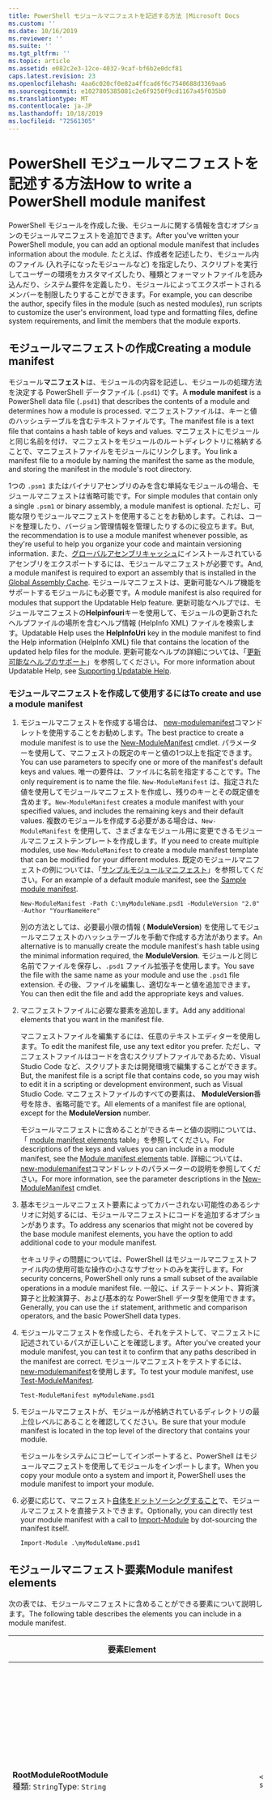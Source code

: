 ```yaml
---
title: PowerShell モジュールマニフェストを記述する方法 |Microsoft Docs
ms.custom: ''
ms.date: 10/16/2019
ms.reviewer: ''
ms.suite: ''
ms.tgt_pltfrm: ''
ms.topic: article
ms.assetid: e082c2e3-12ce-4032-9caf-bf6b2e0dcf81
caps.latest.revision: 23
ms.openlocfilehash: 4aa6c020cf0e82a4ffcad6f6c7540688d3369aa6
ms.sourcegitcommit: e1027805385081c2e6f9250f9cd1167a45f035b0
ms.translationtype: MT
ms.contentlocale: ja-JP
ms.lasthandoff: 10/18/2019
ms.locfileid: "72561305"
---
```

# <a name="how-to-write-a-powershell-module-manifest"></a><span data-ttu-id="57eb2-102">PowerShell モジュールマニフェストを記述する方法</span><span class="sxs-lookup"><span data-stu-id="57eb2-102">How to write a PowerShell module manifest</span></span>

<span data-ttu-id="57eb2-103">PowerShell モジュールを作成した後、モジュールに関する情報を含むオプションのモジュールマニフェストを追加できます。</span><span class="sxs-lookup"><span data-stu-id="57eb2-103">After you've written your PowerShell module, you can add an optional module manifest that includes information about the module.</span></span> <span data-ttu-id="57eb2-104">たとえば、作成者を記述したり、モジュール内のファイル (入れ子になったモジュールなど) を指定したり、スクリプトを実行してユーザーの環境をカスタマイズしたり、種類とフォーマットファイルを読み込んだり、システム要件を定義したり、モジュールによってエクスポートされるメンバーを制限したりすることができます。</span><span class="sxs-lookup"><span data-stu-id="57eb2-104">For example, you can describe the author, specify files in the module (such as nested modules), run scripts to customize the user's environment, load type and formatting files, define system requirements, and limit the members that the module exports.</span></span>

## <a name="creating-a-module-manifest"></a><span data-ttu-id="57eb2-105">モジュールマニフェストの作成</span><span class="sxs-lookup"><span data-stu-id="57eb2-105">Creating a module manifest</span></span>

<span data-ttu-id="57eb2-106">モジュール**マニフェスト**は、モジュールの内容を記述し、モジュールの処理方法を決定する PowerShell データファイル (`.psd1`) です。</span><span class="sxs-lookup"><span data-stu-id="57eb2-106">A **module manifest** is a PowerShell data file (`.psd1`) that describes the contents of a module and determines how a module is processed.</span></span> <span data-ttu-id="57eb2-107">マニフェストファイルは、キーと値のハッシュテーブルを含むテキストファイルです。</span><span class="sxs-lookup"><span data-stu-id="57eb2-107">The manifest file is a text file that contains a hash table of keys and values.</span></span> <span data-ttu-id="57eb2-108">マニフェストにモジュールと同じ名前を付け、マニフェストをモジュールのルートディレクトリに格納することで、マニフェストファイルをモジュールにリンクします。</span><span class="sxs-lookup"><span data-stu-id="57eb2-108">You link a manifest file to a module by naming the manifest the same as the module, and storing the manifest in the module's root directory.</span></span>

<span data-ttu-id="57eb2-109">1つの `.psm1` またはバイナリアセンブリのみを含む単純なモジュールの場合、モジュールマニフェストは省略可能です。</span><span class="sxs-lookup"><span data-stu-id="57eb2-109">For simple modules that contain only a single `.psm1` or binary assembly, a module manifest is optional.</span></span> <span data-ttu-id="57eb2-110">ただし、可能な限りモジュールマニフェストを使用することをお勧めします。これは、コードを整理したり、バージョン管理情報を管理したりするのに役立ちます。</span><span class="sxs-lookup"><span data-stu-id="57eb2-110">But, the recommendation is to use a module manifest whenever possible, as they're useful to help you organize your code and maintain versioning information.</span></span> <span data-ttu-id="57eb2-111">また、[グローバルアセンブリキャッシュ](/dotnet/framework/app-domains/gac)にインストールされているアセンブリをエクスポートするには、モジュールマニフェストが必要です。</span><span class="sxs-lookup"><span data-stu-id="57eb2-111">And, a module manifest is required to export an assembly that is installed in the [Global Assembly Cache](/dotnet/framework/app-domains/gac).</span></span> <span data-ttu-id="57eb2-112">モジュールマニフェストは、更新可能なヘルプ機能をサポートするモジュールにも必要です。</span><span class="sxs-lookup"><span data-stu-id="57eb2-112">A module manifest is also required for modules that support the Updatable Help feature.</span></span> <span data-ttu-id="57eb2-113">更新可能なヘルプでは、モジュールマニフェストの**Helpinfouri**キーを使用して、モジュールの更新されたヘルプファイルの場所を含むヘルプ情報 (HelpInfo XML) ファイルを検索します。</span><span class="sxs-lookup"><span data-stu-id="57eb2-113">Updatable Help uses the **HelpInfoUri** key in the module manifest to find the Help information (HelpInfo XML) file that contains the location of the updated help files for the module.</span></span> <span data-ttu-id="57eb2-114">更新可能なヘルプの詳細については、「[更新可能なヘルプのサポート](./supporting-updatable-help.md)」を参照してください。</span><span class="sxs-lookup"><span data-stu-id="57eb2-114">For more information about Updatable Help, see [Supporting Updatable Help](./supporting-updatable-help.md).</span></span>

### <a name="to-create-and-use-a-module-manifest"></a><span data-ttu-id="57eb2-115">モジュールマニフェストを作成して使用するには</span><span class="sxs-lookup"><span data-stu-id="57eb2-115">To create and use a module manifest</span></span>

1. <span data-ttu-id="57eb2-116">モジュールマニフェストを作成する場合は、 [new-modulemanifest](/powershell/module/Microsoft.PowerShell.Core/New-ModuleManifest)コマンドレットを使用することをお勧めします。</span><span class="sxs-lookup"><span data-stu-id="57eb2-116">The best practice to create a module manifest is to use the [New-ModuleManifest](/powershell/module/Microsoft.PowerShell.Core/New-ModuleManifest) cmdlet.</span></span> <span data-ttu-id="57eb2-117">パラメーターを使用して、マニフェストの既定のキーと値の1つ以上を指定できます。</span><span class="sxs-lookup"><span data-stu-id="57eb2-117">You can use parameters to specify one or more of the manifest's default keys and values.</span></span> <span data-ttu-id="57eb2-118">唯一の要件は、ファイルに名前を指定することです。</span><span class="sxs-lookup"><span data-stu-id="57eb2-118">The only requirement is to name the file.</span></span> <span data-ttu-id="57eb2-119">`New-ModuleManifest` は、指定された値を使用してモジュールマニフェストを作成し、残りのキーとその既定値を含めます。</span><span class="sxs-lookup"><span data-stu-id="57eb2-119">`New-ModuleManifest` creates a module manifest with your specified values, and includes the remaining keys and their default values.</span></span> <span data-ttu-id="57eb2-120">複数のモジュールを作成する必要がある場合は、`New-ModuleManifest` を使用して、さまざまなモジュール用に変更できるモジュールマニフェストテンプレートを作成します。</span><span class="sxs-lookup"><span data-stu-id="57eb2-120">If you need to create multiple modules, use `New-ModuleManifest` to create a module manifest template that can be modified for your different modules.</span></span> <span data-ttu-id="57eb2-121">既定のモジュールマニフェストの例については、「[サンプルモジュールマニフェスト](#sample-module-manifest)」を参照してください。</span><span class="sxs-lookup"><span data-stu-id="57eb2-121">For an example of a default module manifest, see the [Sample module manifest](#sample-module-manifest).</span></span>

   `New-ModuleManifest -Path C:\myModuleName.psd1 -ModuleVersion "2.0" -Author "YourNameHere"`

   <span data-ttu-id="57eb2-122">別の方法としては、必要最小限の情報 ( **ModuleVersion**) を使用してモジュールマニフェストのハッシュテーブルを手動で作成する方法があります。</span><span class="sxs-lookup"><span data-stu-id="57eb2-122">An alternative is to manually create the module manifest's hash table using the minimal information required, the **ModuleVersion**.</span></span> <span data-ttu-id="57eb2-123">モジュールと同じ名前でファイルを保存し、`.psd1` ファイル拡張子を使用します。</span><span class="sxs-lookup"><span data-stu-id="57eb2-123">You save the file with the same name as your module and use the `.psd1` file extension.</span></span> <span data-ttu-id="57eb2-124">その後、ファイルを編集し、適切なキーと値を追加できます。</span><span class="sxs-lookup"><span data-stu-id="57eb2-124">You can then edit the file and add the appropriate keys and values.</span></span>

1. <span data-ttu-id="57eb2-125">マニフェストファイルに必要な要素を追加します。</span><span class="sxs-lookup"><span data-stu-id="57eb2-125">Add any additional elements that you want in the manifest file.</span></span>

   <span data-ttu-id="57eb2-126">マニフェストファイルを編集するには、任意のテキストエディターを使用します。</span><span class="sxs-lookup"><span data-stu-id="57eb2-126">To edit the manifest file, use any text editor you prefer.</span></span> <span data-ttu-id="57eb2-127">ただし、マニフェストファイルはコードを含むスクリプトファイルであるため、Visual Studio Code など、スクリプトまたは開発環境で編集することができます。</span><span class="sxs-lookup"><span data-stu-id="57eb2-127">But, the manifest file is a script file that contains code, so you may wish to edit it in a scripting or development environment, such as Visual Studio Code.</span></span> <span data-ttu-id="57eb2-128">マニフェストファイルのすべての要素は、 **ModuleVersion**番号を除き、省略可能です。</span><span class="sxs-lookup"><span data-stu-id="57eb2-128">All elements of a manifest file are optional, except for the **ModuleVersion** number.</span></span>

   <span data-ttu-id="57eb2-129">モジュールマニフェストに含めることができるキーと値の説明については、「 [module manifest elements](#module-manifest-elements) table」を参照してください。</span><span class="sxs-lookup"><span data-stu-id="57eb2-129">For descriptions of the keys and values you can include in a module manifest, see the [Module manifest elements](#module-manifest-elements) table.</span></span> <span data-ttu-id="57eb2-130">詳細については、 [new-modulemanifest](/powershell/module/Microsoft.PowerShell.Core/New-ModuleManifest)コマンドレットのパラメーターの説明を参照してください。</span><span class="sxs-lookup"><span data-stu-id="57eb2-130">For more information, see the parameter descriptions in the [New-ModuleManifest](/powershell/module/Microsoft.PowerShell.Core/New-ModuleManifest) cmdlet.</span></span>

1. <span data-ttu-id="57eb2-131">基本モジュールマニフェスト要素によってカバーされない可能性のあるシナリオに対処するには、モジュールマニフェストにコードを追加するオプションがあります。</span><span class="sxs-lookup"><span data-stu-id="57eb2-131">To address any scenarios that might not be covered by the base module manifest elements, you have the option to add additional code to your module manifest.</span></span>

   <span data-ttu-id="57eb2-132">セキュリティの問題については、PowerShell はモジュールマニフェストファイル内の使用可能な操作の小さなサブセットのみを実行します。</span><span class="sxs-lookup"><span data-stu-id="57eb2-132">For security concerns, PowerShell only runs a small subset of the available operations in a module manifest file.</span></span> <span data-ttu-id="57eb2-133">一般に、`if` ステートメント、算術演算子と比較演算子、および基本的な PowerShell データ型を使用できます。</span><span class="sxs-lookup"><span data-stu-id="57eb2-133">Generally, you can use the `if` statement, arithmetic and comparison operators, and the basic PowerShell data types.</span></span>

1. <span data-ttu-id="57eb2-134">モジュールマニフェストを作成したら、それをテストして、マニフェストに記述されているパスが正しいことを確認します。</span><span class="sxs-lookup"><span data-stu-id="57eb2-134">After you've created your module manifest, you can test it to confirm that any paths described in the manifest are correct.</span></span> <span data-ttu-id="57eb2-135">モジュールマニフェストをテストするには、 [new-modulemanifest](/powershell/module/Microsoft.PowerShell.Core/Test-ModuleManifest)を使用します。</span><span class="sxs-lookup"><span data-stu-id="57eb2-135">To test your module manifest, use [Test-ModuleManifest](/powershell/module/Microsoft.PowerShell.Core/Test-ModuleManifest).</span></span>

   `Test-ModuleManifest myModuleName.psd1`

1. <span data-ttu-id="57eb2-136">モジュールマニフェストが、モジュールが格納されているディレクトリの最上位レベルにあることを確認してください。</span><span class="sxs-lookup"><span data-stu-id="57eb2-136">Be sure that your module manifest is located in the top level of the directory that contains your module.</span></span>

   <span data-ttu-id="57eb2-137">モジュールをシステムにコピーしてインポートすると、PowerShell はモジュールマニフェストを使用してモジュールをインポートします。</span><span class="sxs-lookup"><span data-stu-id="57eb2-137">When you copy your module onto a system and import it, PowerShell uses the module manifest to import your module.</span></span>

1. <span data-ttu-id="57eb2-138">必要に応じて、マニフェスト[自体をドットソーシングすること](/powershell/module/Microsoft.PowerShell.Core/Import-Module)で、モジュールマニフェストを直接テストできます。</span><span class="sxs-lookup"><span data-stu-id="57eb2-138">Optionally, you can directly test your module manifest with a call to [Import-Module](/powershell/module/Microsoft.PowerShell.Core/Import-Module) by dot-sourcing the manifest itself.</span></span>

   `Import-Module .\myModuleName.psd1`

## <a name="module-manifest-elements"></a><span data-ttu-id="57eb2-139">モジュールマニフェスト要素</span><span class="sxs-lookup"><span data-stu-id="57eb2-139">Module manifest elements</span></span>

<span data-ttu-id="57eb2-140">次の表では、モジュールマニフェストに含めることができる要素について説明します。</span><span class="sxs-lookup"><span data-stu-id="57eb2-140">The following table describes the elements you can include in a module manifest.</span></span>

|<span data-ttu-id="57eb2-141">要素</span><span class="sxs-lookup"><span data-stu-id="57eb2-141">Element</span></span>|<span data-ttu-id="57eb2-142">既定</span><span class="sxs-lookup"><span data-stu-id="57eb2-142">Default</span></span>|<span data-ttu-id="57eb2-143">[説明]</span><span class="sxs-lookup"><span data-stu-id="57eb2-143">Description</span></span>|
|-------------|-------------|-----------------|
|<span data-ttu-id="57eb2-144">**RootModule**</span><span class="sxs-lookup"><span data-stu-id="57eb2-144">**RootModule**</span></span><br /> <span data-ttu-id="57eb2-145">種類: `String`</span><span class="sxs-lookup"><span data-stu-id="57eb2-145">Type: `String`</span></span>|`<empty string>`|<span data-ttu-id="57eb2-146">このマニフェストに関連付けられているスクリプトモジュールまたはバイナリモジュールファイル。</span><span class="sxs-lookup"><span data-stu-id="57eb2-146">Script module or binary module file associated with this manifest.</span></span> <span data-ttu-id="57eb2-147">以前のバージョンの PowerShell では、この要素が**ModuleToProcess**と呼ばれていました。</span><span class="sxs-lookup"><span data-stu-id="57eb2-147">Previous versions of PowerShell called this element the **ModuleToProcess**.</span></span><br /> <span data-ttu-id="57eb2-148">ルートモジュールに使用できる型は空にすることができます。これにより、**マニフェスト**モジュール、スクリプトモジュールの名前 (`.psm1`)、またはバイナリモジュールの名前 (`.exe` または `.dll`) が作成されます。</span><span class="sxs-lookup"><span data-stu-id="57eb2-148">Possible types for the root module can be empty, which creates a **Manifest** module, the name of a script module (`.psm1`), or the name of a binary module (`.exe` or `.dll`).</span></span> <span data-ttu-id="57eb2-149">この要素にモジュールマニフェスト (`.psd1`) またはスクリプトファイル (`.ps1`) の名前を配置すると、エラーが発生します。</span><span class="sxs-lookup"><span data-stu-id="57eb2-149">Placing the name of a module manifest (`.psd1`) or a script file (`.ps1`) in this element causes an error.</span></span> <br /> <span data-ttu-id="57eb2-150">例: `RootModule = 'ScriptModule.psm1'`</span><span class="sxs-lookup"><span data-stu-id="57eb2-150">Example: `RootModule = 'ScriptModule.psm1'`</span></span>|
|<span data-ttu-id="57eb2-151">**ModuleVersion**</span><span class="sxs-lookup"><span data-stu-id="57eb2-151">**ModuleVersion**</span></span><br /> <span data-ttu-id="57eb2-152">種類: `Version`</span><span class="sxs-lookup"><span data-stu-id="57eb2-152">Type: `Version`</span></span>|`'0.0.1'`|<span data-ttu-id="57eb2-153">このモジュールのバージョン番号。</span><span class="sxs-lookup"><span data-stu-id="57eb2-153">Version number of this module.</span></span> <span data-ttu-id="57eb2-154">値が指定されていない場合、`New-ModuleManifest` は既定のを使用します。</span><span class="sxs-lookup"><span data-stu-id="57eb2-154">If a value isn't specified, `New-ModuleManifest` uses the default.</span></span> <span data-ttu-id="57eb2-155">文字列は、`#.#.#.#.#` などの `Version` 型に変換できる必要があります。</span><span class="sxs-lookup"><span data-stu-id="57eb2-155">The string must be able to convert to the type `Version` for example `#.#.#.#.#`.</span></span> <span data-ttu-id="57eb2-156">`Import-Module` は、名前に一致し、少なくとも1つ以上の**ModuleVersion**を持つ、 **$PSModulePath**で見つかった最初のモジュールを、 **MinimumVersion**パラメーターとして読み込みます。</span><span class="sxs-lookup"><span data-stu-id="57eb2-156">`Import-Module` loads the first module it finds on the **$PSModulePath** that matches the name, and has at least as high a **ModuleVersion**, as the **MinimumVersion** parameter.</span></span> <span data-ttu-id="57eb2-157">特定のバージョンをインポートするには、`Import-Module` コマンドレットの**RequiredVersion**パラメーターを使用します。</span><span class="sxs-lookup"><span data-stu-id="57eb2-157">To import a specific version, use the `Import-Module` cmdlet's **RequiredVersion** parameter.</span></span><br /> <span data-ttu-id="57eb2-158">例: `ModuleVersion = '1.0'`</span><span class="sxs-lookup"><span data-stu-id="57eb2-158">Example: `ModuleVersion = '1.0'`</span></span>|
|<span data-ttu-id="57eb2-159">**GUID**</span><span class="sxs-lookup"><span data-stu-id="57eb2-159">**GUID**</span></span><br /> <span data-ttu-id="57eb2-160">種類: `GUID`</span><span class="sxs-lookup"><span data-stu-id="57eb2-160">Type: `GUID`</span></span>|`'<GUID>'`|<span data-ttu-id="57eb2-161">このモジュールを一意に識別するために使用する ID。</span><span class="sxs-lookup"><span data-stu-id="57eb2-161">ID used to uniquely identify this module.</span></span> <span data-ttu-id="57eb2-162">値が指定されていない場合は `New-ModuleManifest` オプティマイザーよって値が生成されます。</span><span class="sxs-lookup"><span data-stu-id="57eb2-162">If a value isn't specified, `New-ModuleManifest` autogenerates the value.</span></span> <span data-ttu-id="57eb2-163">現在、 **GUID**によってモジュールをインポートすることはできません。</span><span class="sxs-lookup"><span data-stu-id="57eb2-163">You can't currently import a module by **GUID**.</span></span> <br /> <span data-ttu-id="57eb2-164">例: `GUID = 'cfc45206-1e49-459d-a8ad-5b571ef94857'`</span><span class="sxs-lookup"><span data-stu-id="57eb2-164">Example: `GUID = 'cfc45206-1e49-459d-a8ad-5b571ef94857'`</span></span>|
|<span data-ttu-id="57eb2-165">**作成者**</span><span class="sxs-lookup"><span data-stu-id="57eb2-165">**Author**</span></span><br /> <span data-ttu-id="57eb2-166">種類: `String`</span><span class="sxs-lookup"><span data-stu-id="57eb2-166">Type: `String`</span></span>|`'<Current user>'`|<span data-ttu-id="57eb2-167">このモジュールの作成者。</span><span class="sxs-lookup"><span data-stu-id="57eb2-167">Author of this module.</span></span> <span data-ttu-id="57eb2-168">値が指定されていない場合、`New-ModuleManifest` は現在のユーザーを使用します。</span><span class="sxs-lookup"><span data-stu-id="57eb2-168">If a value isn't specified, `New-ModuleManifest` uses the current user.</span></span> <br /> <span data-ttu-id="57eb2-169">例: `Author = 'AuthorNameHere'`</span><span class="sxs-lookup"><span data-stu-id="57eb2-169">Example: `Author = 'AuthorNameHere'`</span></span>|
|<span data-ttu-id="57eb2-170">**仕入**</span><span class="sxs-lookup"><span data-stu-id="57eb2-170">**CompanyName**</span></span><br /> <span data-ttu-id="57eb2-171">種類: `String`</span><span class="sxs-lookup"><span data-stu-id="57eb2-171">Type: `String`</span></span>|`'Unknown'`|<span data-ttu-id="57eb2-172">このモジュールの会社またはベンダー。</span><span class="sxs-lookup"><span data-stu-id="57eb2-172">Company or vendor of this module.</span></span> <span data-ttu-id="57eb2-173">値が指定されていない場合、`New-ModuleManifest` は既定のを使用します。</span><span class="sxs-lookup"><span data-stu-id="57eb2-173">If a value isn't specified, `New-ModuleManifest` uses the default.</span></span><br /> <span data-ttu-id="57eb2-174">例: `CompanyName = 'Fabrikam'`</span><span class="sxs-lookup"><span data-stu-id="57eb2-174">Example: `CompanyName = 'Fabrikam'`</span></span>|
|<span data-ttu-id="57eb2-175">**著作権**</span><span class="sxs-lookup"><span data-stu-id="57eb2-175">**Copyright**</span></span><br /> <span data-ttu-id="57eb2-176">種類: `String`</span><span class="sxs-lookup"><span data-stu-id="57eb2-176">Type: `String`</span></span>|`'(c) <Author>. All rights reserved.'`| <span data-ttu-id="57eb2-177">このモジュールの著作権に関する声明。</span><span class="sxs-lookup"><span data-stu-id="57eb2-177">Copyright statement for this module.</span></span> <span data-ttu-id="57eb2-178">値が指定されていない場合、`New-ModuleManifest` は、現在のユーザーの既定のを `<Author>` として使用します。</span><span class="sxs-lookup"><span data-stu-id="57eb2-178">If a value isn't specified, `New-ModuleManifest` uses the default with the current user as the `<Author>`.</span></span> <span data-ttu-id="57eb2-179">作成者を指定するには、 **author**パラメーターを使用します。</span><span class="sxs-lookup"><span data-stu-id="57eb2-179">To specify an author, use the **Author** parameter.</span></span> <br /> <span data-ttu-id="57eb2-180">例: `Copyright = '2019 AuthorName. All rights reserved.'`</span><span class="sxs-lookup"><span data-stu-id="57eb2-180">Example: `Copyright = '2019 AuthorName. All rights reserved.'`</span></span>|
|<span data-ttu-id="57eb2-181">**説明**</span><span class="sxs-lookup"><span data-stu-id="57eb2-181">**Description**</span></span><br /> <span data-ttu-id="57eb2-182">種類: `String`</span><span class="sxs-lookup"><span data-stu-id="57eb2-182">Type: `String`</span></span>|`<empty string>`|<span data-ttu-id="57eb2-183">このモジュールによって提供される機能の説明です。</span><span class="sxs-lookup"><span data-stu-id="57eb2-183">Description of the functionality provided by this module.</span></span><br /> <span data-ttu-id="57eb2-184">例: `Description = 'This is the module's description.'`</span><span class="sxs-lookup"><span data-stu-id="57eb2-184">Example: `Description = 'This is the module's description.'`</span></span>|
|<span data-ttu-id="57eb2-185">**PowerShellVersion**</span><span class="sxs-lookup"><span data-stu-id="57eb2-185">**PowerShellVersion**</span></span><br /> <span data-ttu-id="57eb2-186">種類: `Version`</span><span class="sxs-lookup"><span data-stu-id="57eb2-186">Type: `Version`</span></span>|`<empty string>`|<span data-ttu-id="57eb2-187">このモジュールに必要な PowerShell エンジンの最小バージョン。</span><span class="sxs-lookup"><span data-stu-id="57eb2-187">Minimum version of the PowerShell engine required by this module.</span></span> <span data-ttu-id="57eb2-188">有効な値は、1.0、2.0、3.0、4.0、5.0、5.1、6、および7です。</span><span class="sxs-lookup"><span data-stu-id="57eb2-188">Valid values are 1.0, 2.0, 3.0, 4.0, 5.0, 5.1, 6, and 7.</span></span><br /> <span data-ttu-id="57eb2-189">例: `PowerShellVersion = '5.0'`</span><span class="sxs-lookup"><span data-stu-id="57eb2-189">Example: `PowerShellVersion = '5.0'`</span></span>|
|<span data-ttu-id="57eb2-190">**PowerShellHostName**</span><span class="sxs-lookup"><span data-stu-id="57eb2-190">**PowerShellHostName**</span></span><br /> <span data-ttu-id="57eb2-191">種類: `String`</span><span class="sxs-lookup"><span data-stu-id="57eb2-191">Type: `String`</span></span>|`<empty string>`|<span data-ttu-id="57eb2-192">このモジュールが必要とする PowerShell ホストの名前。</span><span class="sxs-lookup"><span data-stu-id="57eb2-192">Name of the PowerShell host required by this module.</span></span> <span data-ttu-id="57eb2-193">この名前は、PowerShell によって提供されます。</span><span class="sxs-lookup"><span data-stu-id="57eb2-193">This name is provided by PowerShell.</span></span> <span data-ttu-id="57eb2-194">ホストプログラムの名前を検索するには、プログラムで「`$host.name`」と入力します。</span><span class="sxs-lookup"><span data-stu-id="57eb2-194">To find the name of a host program, in the program, type: `$host.name`.</span></span><br /> <span data-ttu-id="57eb2-195">例: `PowerShellHostName = 'ConsoleHost'`</span><span class="sxs-lookup"><span data-stu-id="57eb2-195">Example: `PowerShellHostName = 'ConsoleHost'`</span></span>|
|<span data-ttu-id="57eb2-196">**PowerShellHostVersion**</span><span class="sxs-lookup"><span data-stu-id="57eb2-196">**PowerShellHostVersion**</span></span><br /> <span data-ttu-id="57eb2-197">種類: `Version`</span><span class="sxs-lookup"><span data-stu-id="57eb2-197">Type: `Version`</span></span>|`<empty string>`|<span data-ttu-id="57eb2-198">このモジュールに必要な PowerShell ホストの最小バージョン。</span><span class="sxs-lookup"><span data-stu-id="57eb2-198">Minimum version of the PowerShell host required by this module.</span></span><br /> <span data-ttu-id="57eb2-199">例: `PowerShellHostVersion = '2.0'`</span><span class="sxs-lookup"><span data-stu-id="57eb2-199">Example: `PowerShellHostVersion = '2.0'`</span></span>|
|<span data-ttu-id="57eb2-200">**DotNetFrameworkVersion**</span><span class="sxs-lookup"><span data-stu-id="57eb2-200">**DotNetFrameworkVersion**</span></span><br /> <span data-ttu-id="57eb2-201">種類: `Version`</span><span class="sxs-lookup"><span data-stu-id="57eb2-201">Type: `Version`</span></span>|`<empty string>`|<span data-ttu-id="57eb2-202">このモジュールで必要な Microsoft .NET Framework の最小バージョン。</span><span class="sxs-lookup"><span data-stu-id="57eb2-202">Minimum version of Microsoft .NET Framework required by this module.</span></span> <span data-ttu-id="57eb2-203">この前提条件は、powershell デスクトップエディションに対してのみ有効です (PowerShell 5.1 など)。</span><span class="sxs-lookup"><span data-stu-id="57eb2-203">This prerequisite is valid for the PowerShell Desktop edition only, such as PowerShell 5.1.</span></span><br /> <span data-ttu-id="57eb2-204">例: `DotNetFrameworkVersion = '3.5'`</span><span class="sxs-lookup"><span data-stu-id="57eb2-204">Example: `DotNetFrameworkVersion = '3.5'`</span></span>|
|<span data-ttu-id="57eb2-205">**CLRVersion**</span><span class="sxs-lookup"><span data-stu-id="57eb2-205">**CLRVersion**</span></span><br /> <span data-ttu-id="57eb2-206">種類: `Version`</span><span class="sxs-lookup"><span data-stu-id="57eb2-206">Type: `Version`</span></span>|`<empty string>`|<span data-ttu-id="57eb2-207">このモジュールで必要な共通言語ランタイム (CLR) の最小バージョン。</span><span class="sxs-lookup"><span data-stu-id="57eb2-207">Minimum version of the common language runtime (CLR) required by this module.</span></span> <span data-ttu-id="57eb2-208">この前提条件は、powershell デスクトップエディションに対してのみ有効です (PowerShell 5.1 など)。</span><span class="sxs-lookup"><span data-stu-id="57eb2-208">This prerequisite is valid for the PowerShell Desktop edition only, such as PowerShell 5.1.</span></span><br /> <span data-ttu-id="57eb2-209">例: `CLRVersion = '3.5'`</span><span class="sxs-lookup"><span data-stu-id="57eb2-209">Example: `CLRVersion = '3.5'`</span></span>|
|<span data-ttu-id="57eb2-210">**ProcessorArchitecture**</span><span class="sxs-lookup"><span data-stu-id="57eb2-210">**ProcessorArchitecture**</span></span><br /> <span data-ttu-id="57eb2-211">種類: `ProcessorArchitecture`</span><span class="sxs-lookup"><span data-stu-id="57eb2-211">Type: `ProcessorArchitecture`</span></span>|`<empty string>`|<span data-ttu-id="57eb2-212">このモジュールに必要なプロセッサアーキテクチャ (None、X86、Amd64)。</span><span class="sxs-lookup"><span data-stu-id="57eb2-212">Processor architecture (None, X86, Amd64) required by this module.</span></span> <span data-ttu-id="57eb2-213">有効な値は、x86、AMD64、Arm、IA64、MSIL、および None (不明または未指定) です。</span><span class="sxs-lookup"><span data-stu-id="57eb2-213">Valid values are x86, AMD64, Arm, IA64, MSIL, and None (unknown or unspecified).</span></span><br /> <span data-ttu-id="57eb2-214">例: `ProcessorArchitecture = 'x86'`</span><span class="sxs-lookup"><span data-stu-id="57eb2-214">Example: `ProcessorArchitecture = 'x86'`</span></span>|
|<span data-ttu-id="57eb2-215">**RequiredModules**</span><span class="sxs-lookup"><span data-stu-id="57eb2-215">**RequiredModules**</span></span><br /> <span data-ttu-id="57eb2-216">種類: `Object[]`</span><span class="sxs-lookup"><span data-stu-id="57eb2-216">Type: `Object[]`</span></span>|`@()`|<span data-ttu-id="57eb2-217">このモジュールをインポートする前に、グローバル環境にインポートする必要があるモジュール。</span><span class="sxs-lookup"><span data-stu-id="57eb2-217">Modules that must be imported into the global environment prior to importing this module.</span></span> <span data-ttu-id="57eb2-218">これにより、既に読み込まれている場合を除き、すべてのモジュールが読み込まれます。</span><span class="sxs-lookup"><span data-stu-id="57eb2-218">This loads any modules listed unless they've already been loaded.</span></span> <span data-ttu-id="57eb2-219">たとえば、別のモジュールによって一部のモジュールが既に読み込まれている場合があります。</span><span class="sxs-lookup"><span data-stu-id="57eb2-219">For example, some modules may already be loaded by a different module.</span></span> <span data-ttu-id="57eb2-220">@No__t_1 ではなく `RequiredVersion` を使用して、読み込む特定のバージョンを指定することができます。</span><span class="sxs-lookup"><span data-stu-id="57eb2-220">It's possible to specify a specific version to load using `RequiredVersion` rather than `ModuleVersion`.</span></span> <span data-ttu-id="57eb2-221">@No__t_0 を使用すると、指定された最小バージョンで使用可能な最新バージョンが読み込まれます。</span><span class="sxs-lookup"><span data-stu-id="57eb2-221">When `ModuleVersion` is used it will load the newest version available with a minimum of the version specified.</span></span> <span data-ttu-id="57eb2-222">パラメーター値として文字列とハッシュ テーブルを組み合わせることができます。</span><span class="sxs-lookup"><span data-stu-id="57eb2-222">You can combine strings and hash tables in the parameter value.</span></span><br /> <span data-ttu-id="57eb2-223">例: `RequiredModules = @("MyModule", @{ModuleName="MyDependentModule"; ModuleVersion="2.0"; GUID="cfc45206-1e49-459d-a8ad-5b571ef94857"})`</span><span class="sxs-lookup"><span data-stu-id="57eb2-223">Example: `RequiredModules = @("MyModule", @{ModuleName="MyDependentModule"; ModuleVersion="2.0"; GUID="cfc45206-1e49-459d-a8ad-5b571ef94857"})`</span></span><br /> <span data-ttu-id="57eb2-224">例: `RequiredModules = @("MyModule", @{ModuleName="MyDependentModule"; RequiredVersion="1.5"; GUID="cfc45206-1e49-459d-a8ad-5b571ef94857"})`</span><span class="sxs-lookup"><span data-stu-id="57eb2-224">Example: `RequiredModules = @("MyModule", @{ModuleName="MyDependentModule"; RequiredVersion="1.5"; GUID="cfc45206-1e49-459d-a8ad-5b571ef94857"})`</span></span>|
|<span data-ttu-id="57eb2-225">**RequiredAssemblies**</span><span class="sxs-lookup"><span data-stu-id="57eb2-225">**RequiredAssemblies**</span></span><br /> <span data-ttu-id="57eb2-226">種類: `String[]`</span><span class="sxs-lookup"><span data-stu-id="57eb2-226">Type: `String[]`</span></span>|`@()`|<span data-ttu-id="57eb2-227">このモジュールをインポートする前に読み込む必要があるアセンブリ。</span><span class="sxs-lookup"><span data-stu-id="57eb2-227">Assemblies that must be loaded prior to importing this module.</span></span> <span data-ttu-id="57eb2-228">モジュールに必要なアセンブリ (`.dll`) ファイル名を指定します。</span><span class="sxs-lookup"><span data-stu-id="57eb2-228">Specifies the assembly (`.dll`) file names that the module requires.</span></span><br /> <span data-ttu-id="57eb2-229">PowerShell は、型または形式を更新する前、入れ子になったモジュールをインポートする前、または RootModule キーの値に指定されているモジュールファイルをインポートする前に、指定されたアセンブリを読み込みます。</span><span class="sxs-lookup"><span data-stu-id="57eb2-229">PowerShell loads the specified assemblies before updating types or formats, importing nested modules, or importing the module file that is specified in the value of the RootModule key.</span></span> <span data-ttu-id="57eb2-230">モジュールに必要なすべてのアセンブリを一覧表示するには、このパラメーターを使用します。</span><span class="sxs-lookup"><span data-stu-id="57eb2-230">Use this parameter to list all the assemblies that the module requires.</span></span><br /> <span data-ttu-id="57eb2-231">例: `RequiredAssemblies = @("assembly1.dll", "assembly2.dll", "assembly3.dll")`</span><span class="sxs-lookup"><span data-stu-id="57eb2-231">Example: `RequiredAssemblies = @("assembly1.dll", "assembly2.dll", "assembly3.dll")`</span></span>|
|<span data-ttu-id="57eb2-232">**ScriptsToProcess**</span><span class="sxs-lookup"><span data-stu-id="57eb2-232">**ScriptsToProcess**</span></span><br /> <span data-ttu-id="57eb2-233">種類: `String[]`</span><span class="sxs-lookup"><span data-stu-id="57eb2-233">Type: `String[]`</span></span>|`@()`|<span data-ttu-id="57eb2-234">モジュールがインポートされたときに呼び出し元のセッション状態で実行されるスクリプト (`.ps1`) ファイル。</span><span class="sxs-lookup"><span data-stu-id="57eb2-234">Script (`.ps1`) files that are run in the caller's session state when the module is imported.</span></span> <span data-ttu-id="57eb2-235">グローバルなセッション状態、または入れ子になったモジュールの場合は、別のモジュールのセッション状態になります。</span><span class="sxs-lookup"><span data-stu-id="57eb2-235">This could be the global session state or, for nested modules, the session state of another module.</span></span> <span data-ttu-id="57eb2-236">これらのスクリプトを使用すると、ログインスクリプトを使用する場合と同じように、環境を準備できます。</span><span class="sxs-lookup"><span data-stu-id="57eb2-236">You can use these scripts to prepare an environment just as you might use a log in script.</span></span><br /> <span data-ttu-id="57eb2-237">これらのスクリプトは、マニフェストに示されているモジュールのいずれかが読み込まれる前に実行されます。</span><span class="sxs-lookup"><span data-stu-id="57eb2-237">These scripts are run before any of the modules listed in the manifest are loaded.</span></span> <br /> <span data-ttu-id="57eb2-238">例: `ScriptsToProcess = @("script1.ps1", "script2.ps1", "script3.ps1")`</span><span class="sxs-lookup"><span data-stu-id="57eb2-238">Example: `ScriptsToProcess = @("script1.ps1", "script2.ps1", "script3.ps1")`</span></span>|
|<span data-ttu-id="57eb2-239">**TypesToProcess**</span><span class="sxs-lookup"><span data-stu-id="57eb2-239">**TypesToProcess**</span></span><br /> <span data-ttu-id="57eb2-240">種類: `String[]`</span><span class="sxs-lookup"><span data-stu-id="57eb2-240">Type: `String[]`</span></span>|`@()`|<span data-ttu-id="57eb2-241">このモジュールをインポートするときに読み込む型ファイル (`.ps1xml`)。</span><span class="sxs-lookup"><span data-stu-id="57eb2-241">Type files (`.ps1xml`) to be loaded when importing this module.</span></span> <br /> <span data-ttu-id="57eb2-242">例: `TypesToProcess = @("type1.ps1xml", "type2.ps1xml", "type3.ps1xml")`</span><span class="sxs-lookup"><span data-stu-id="57eb2-242">Example: `TypesToProcess = @("type1.ps1xml", "type2.ps1xml", "type3.ps1xml")`</span></span>|
|<span data-ttu-id="57eb2-243">**列挙**</span><span class="sxs-lookup"><span data-stu-id="57eb2-243">**FormatsToProcess**</span></span><br /> <span data-ttu-id="57eb2-244">種類: `String[]`</span><span class="sxs-lookup"><span data-stu-id="57eb2-244">Type: `String[]`</span></span>|`@()`|<span data-ttu-id="57eb2-245">このモジュールをインポートするときに読み込まれるフォーマットファイル (`.ps1xml`)。</span><span class="sxs-lookup"><span data-stu-id="57eb2-245">Format files (`.ps1xml`) to be loaded when importing this module.</span></span> <br /> <span data-ttu-id="57eb2-246">例: `FormatsToProcess = @("format1.ps1xml", "format2.ps1xml", "format3.ps1xml")`</span><span class="sxs-lookup"><span data-stu-id="57eb2-246">Example: `FormatsToProcess = @("format1.ps1xml", "format2.ps1xml", "format3.ps1xml")`</span></span>|
|<span data-ttu-id="57eb2-247">**NestedModules**</span><span class="sxs-lookup"><span data-stu-id="57eb2-247">**NestedModules**</span></span><br /> <span data-ttu-id="57eb2-248">種類: `Object[]`</span><span class="sxs-lookup"><span data-stu-id="57eb2-248">Type: `Object[]`</span></span>|`@()`|<span data-ttu-id="57eb2-249">**RootModule**で指定されたモジュールの入れ子になったモジュールとしてインポートするモジュール (エイリアス:**ModuleToProcess**)。</span><span class="sxs-lookup"><span data-stu-id="57eb2-249">Modules to import as nested modules of the module specified in **RootModule** (alias:**ModuleToProcess**).</span></span><br /> <span data-ttu-id="57eb2-250">モジュール名をこの要素に追加することは、スクリプトまたはアセンブリコード内から `Import-Module` を呼び出すことと似ています。</span><span class="sxs-lookup"><span data-stu-id="57eb2-250">Adding a module name to this element is similar to calling `Import-Module` from within your script or assembly code.</span></span> <span data-ttu-id="57eb2-251">マニフェストファイルを使用する場合の主な違いは、読み込み中の内容を簡単に確認できることです。</span><span class="sxs-lookup"><span data-stu-id="57eb2-251">The main difference by using a manifest file is that it's easier to see what you're loading.</span></span> <span data-ttu-id="57eb2-252">モジュールの読み込みに失敗した場合、実際のモジュールはまだ読み込まれていません。</span><span class="sxs-lookup"><span data-stu-id="57eb2-252">And, if a module fails to load, you will not yet have loaded your actual module.</span></span><br /> <span data-ttu-id="57eb2-253">他のモジュールに加えて、スクリプト (`.ps1`) ファイルをここに読み込むこともできます。</span><span class="sxs-lookup"><span data-stu-id="57eb2-253">In addition to other modules, you may also load script (`.ps1`) files here.</span></span> <span data-ttu-id="57eb2-254">これらのファイルは、ルートモジュールのコンテキストで実行されます。</span><span class="sxs-lookup"><span data-stu-id="57eb2-254">These files will execute in the context of the root module.</span></span> <span data-ttu-id="57eb2-255">これは、ルートモジュールでのスクリプトのドットソーシングと同じです。</span><span class="sxs-lookup"><span data-stu-id="57eb2-255">This is equivalent to dot sourcing the script in your root module.</span></span> <br /> <span data-ttu-id="57eb2-256">例: `NestedModules = @("script.ps1", @{ModuleName="MyModule"; ModuleVersion="1.0.0.0"; GUID="50cdb55f-5ab7-489f-9e94-4ec21ff51e59"})`</span><span class="sxs-lookup"><span data-stu-id="57eb2-256">Example: `NestedModules = @("script.ps1", @{ModuleName="MyModule"; ModuleVersion="1.0.0.0"; GUID="50cdb55f-5ab7-489f-9e94-4ec21ff51e59"})`</span></span>|
|<span data-ttu-id="57eb2-257">**FunctionsToExport**</span><span class="sxs-lookup"><span data-stu-id="57eb2-257">**FunctionsToExport**</span></span><br /> <span data-ttu-id="57eb2-258">種類: `String[]`</span><span class="sxs-lookup"><span data-stu-id="57eb2-258">Type: `String[]`</span></span>|`@()`|<span data-ttu-id="57eb2-259">このモジュールからエクスポートする関数を指定します。最適なパフォーマンスを得るには、ワイルドカードを使用せず、エントリを削除しません。エクスポートする関数がない場合は、空の配列を使用します。</span><span class="sxs-lookup"><span data-stu-id="57eb2-259">Specifies the functions to export from this module, for best performance, do not use wildcards and do not delete the entry, use an empty array if there are no functions to export.</span></span> <span data-ttu-id="57eb2-260">既定では、関数はエクスポートされません。</span><span class="sxs-lookup"><span data-stu-id="57eb2-260">By default, no functions are exported.</span></span> <span data-ttu-id="57eb2-261">このキーを使用すると、モジュールによってエクスポートされる関数の一覧を表示できます。</span><span class="sxs-lookup"><span data-stu-id="57eb2-261">You can use this key to list the functions that are exported by the module.</span></span><br /> <span data-ttu-id="57eb2-262">モジュールは、関数を呼び出し元のセッション状態にエクスポートします。</span><span class="sxs-lookup"><span data-stu-id="57eb2-262">The module exports the functions to the caller's session state.</span></span> <span data-ttu-id="57eb2-263">呼び出し元のセッション状態は、グローバルなセッション状態にすることも、入れ子になったモジュールの場合は別のモジュールのセッション状態にすることもできます。</span><span class="sxs-lookup"><span data-stu-id="57eb2-263">The caller's session state can be the global session state or, for nested modules, the session state of another module.</span></span> <span data-ttu-id="57eb2-264">入れ子になったモジュールを連結する場合、チェーン内のモジュールが**Functionstoexport**キーを使用して関数を制限しない限り、入れ子になったモジュールによってエクスポートされたすべての関数がグローバルセッション状態にエクスポートされます。</span><span class="sxs-lookup"><span data-stu-id="57eb2-264">When chaining nested modules, all functions that are exported by a nested module will be exported to the global session state unless a module in the chain restricts the function by using the **FunctionsToExport** key.</span></span><br /> <span data-ttu-id="57eb2-265">マニフェストによって関数のエイリアスがエクスポートされる場合、このキーを使用する**と、リスト**にエイリアスが含まれている関数を削除できますが、このキーを使用しても、関数エイリアスを一覧に追加することはできません。</span><span class="sxs-lookup"><span data-stu-id="57eb2-265">If the manifest exports aliases for the functions, this key can remove functions whose aliases are listed in the **AliasesToExport** key, but this key cannot add function aliases to the list.</span></span> <br /> <span data-ttu-id="57eb2-266">例: `FunctionsToExport = @("function1", "function2", "function3")`</span><span class="sxs-lookup"><span data-stu-id="57eb2-266">Example: `FunctionsToExport = @("function1", "function2", "function3")`</span></span>|
|<span data-ttu-id="57eb2-267">**CmdletsToExport**</span><span class="sxs-lookup"><span data-stu-id="57eb2-267">**CmdletsToExport**</span></span><br /> <span data-ttu-id="57eb2-268">種類: `String[]`</span><span class="sxs-lookup"><span data-stu-id="57eb2-268">Type: `String[]`</span></span>|`@()`|<span data-ttu-id="57eb2-269">このモジュールからエクスポートするコマンドレットを指定します。最適なパフォーマンスを得るには、ワイルドカードを使用せず、エントリを削除しません。エクスポートするコマンドレットがない場合は、空の配列を使用します。</span><span class="sxs-lookup"><span data-stu-id="57eb2-269">Specifies the cmdlets to export from this module, for best performance, do not use wildcards and do not delete the entry, use an empty array if there are no cmdlets to export.</span></span> <span data-ttu-id="57eb2-270">既定では、コマンドレットはエクスポートされません。</span><span class="sxs-lookup"><span data-stu-id="57eb2-270">By default, no cmdlets are exported.</span></span> <span data-ttu-id="57eb2-271">このキーを使用すると、モジュールによってエクスポートされたコマンドレットを一覧表示できます。</span><span class="sxs-lookup"><span data-stu-id="57eb2-271">You can use this key to list the cmdlets that are exported by the module.</span></span><br /> <span data-ttu-id="57eb2-272">呼び出し元のセッション状態は、グローバルなセッション状態にすることも、入れ子になったモジュールの場合は別のモジュールのセッション状態にすることもできます。</span><span class="sxs-lookup"><span data-stu-id="57eb2-272">The caller's session state can be the global session state or, for nested modules, the session state of another module.</span></span> <span data-ttu-id="57eb2-273">入れ子になったモジュールをチェーンしている場合、チェーン内のモジュールがコマンドレットをコマンドレットによって**制限しない**限り、入れ子になったモジュールによってエクスポートされるすべてのコマンドレットがグローバルセッション状態にエクスポートされます。</span><span class="sxs-lookup"><span data-stu-id="57eb2-273">When you're chaining nested modules, all cmdlets that are exported by a nested module will be exported to the global session state unless a module in the chain restricts the cmdlet by using the **CmdletsToExport** key.</span></span><br /> <span data-ttu-id="57eb2-274">マニフェストによってコマンドレットのエイリアスがエクスポートされる場合、このキーを使用すると **、リスト**にエイリアスが含まれているコマンドレットを削除できますが、このキーを使用してもコマンドレットのエイリアスを一覧に追加することはできません。</span><span class="sxs-lookup"><span data-stu-id="57eb2-274">If the manifest exports aliases for the cmdlets, this key can remove cmdlets whose aliases are listed in the **AliasesToExport** key, but this key cannot add cmdlet aliases to the list.</span></span> <br /> <span data-ttu-id="57eb2-275">例: `CmdletsToExport = @("Get-MyCmdlet", "Set-MyCmdlet", "Test-MyCmdlet")`</span><span class="sxs-lookup"><span data-stu-id="57eb2-275">Example: `CmdletsToExport = @("Get-MyCmdlet", "Set-MyCmdlet", "Test-MyCmdlet")`</span></span>|
|<span data-ttu-id="57eb2-276">**変数 Stoexport**</span><span class="sxs-lookup"><span data-stu-id="57eb2-276">**VariablesToExport**</span></span><br /> <span data-ttu-id="57eb2-277">種類: `String[]`</span><span class="sxs-lookup"><span data-stu-id="57eb2-277">Type: `String[]`</span></span>|`'*'`|<span data-ttu-id="57eb2-278">モジュールが呼び出し元のセッション状態にエクスポートする変数を指定します。</span><span class="sxs-lookup"><span data-stu-id="57eb2-278">Specifies the variables that the module exports to the caller's session state.</span></span> <span data-ttu-id="57eb2-279">ワイルドカード文字を使用できます。</span><span class="sxs-lookup"><span data-stu-id="57eb2-279">Wildcard characters are permitted.</span></span> <span data-ttu-id="57eb2-280">既定では、すべての変数 (`'*'`) がエクスポートされます。</span><span class="sxs-lookup"><span data-stu-id="57eb2-280">By default, all variables (`'*'`) are exported.</span></span> <span data-ttu-id="57eb2-281">このキーを使用すると、モジュールによってエクスポートされる変数を制限できます。</span><span class="sxs-lookup"><span data-stu-id="57eb2-281">You can use this key to restrict the variables that are exported by the module.</span></span><br /> <span data-ttu-id="57eb2-282">呼び出し元のセッション状態は、グローバルなセッション状態にすることも、入れ子になったモジュールの場合は別のモジュールのセッション状態にすることもできます。</span><span class="sxs-lookup"><span data-stu-id="57eb2-282">The caller's session state can be the global session state or, for nested modules, the session state of another module.</span></span> <span data-ttu-id="57eb2-283">入れ子になったモジュールをチェーンする場合は、チェーン内のモジュールが variables **Stoexport**キーを使用して変数を制限しない限り、入れ子になったモジュールによってエクスポートされるすべての変数がグローバルセッション状態にエクスポートされます。</span><span class="sxs-lookup"><span data-stu-id="57eb2-283">When you are chaining nested modules, all variables that are exported by a nested module will be exported to the global session state unless a module in the chain restricts the variable by using the **VariablesToExport** key.</span></span><br /> <span data-ttu-id="57eb2-284">マニフェストによって変数のエイリアスもエクスポートされる場合、このキーを使用する**と、リスト**に含まれている別名を持つ変数を削除できますが、このキーでは、変数エイリアスを一覧に追加することはできません。</span><span class="sxs-lookup"><span data-stu-id="57eb2-284">If the manifest also exports aliases for the variables, this key can remove variables whose aliases are listed in the **AliasesToExport** key, but this key cannot add variable aliases to the list.</span></span> <br /> <span data-ttu-id="57eb2-285">例: `VariablesToExport = @('$MyVariable1', '$MyVariable2', '$MyVariable3')`</span><span class="sxs-lookup"><span data-stu-id="57eb2-285">Example: `VariablesToExport = @('$MyVariable1', '$MyVariable2', '$MyVariable3')`</span></span>|
|<span data-ttu-id="57eb2-286">**AliasesToExport**</span><span class="sxs-lookup"><span data-stu-id="57eb2-286">**AliasesToExport**</span></span><br /> <span data-ttu-id="57eb2-287">種類: `String[]`</span><span class="sxs-lookup"><span data-stu-id="57eb2-287">Type: `String[]`</span></span>|`@()`|<span data-ttu-id="57eb2-288">このモジュールからエクスポートするエイリアスを指定します。最適なパフォーマンスを得るには、ワイルドカードを使用せず、エントリを削除しません。エクスポートするエイリアスがない場合は、空の配列を使用します。</span><span class="sxs-lookup"><span data-stu-id="57eb2-288">Specifies the aliases to export from this module, for best performance, do not use wildcards and do not delete the entry, use an empty array if there are no aliases to export.</span></span> <span data-ttu-id="57eb2-289">既定では、エイリアスはエクスポートされません。</span><span class="sxs-lookup"><span data-stu-id="57eb2-289">By default, no aliases are exported.</span></span> <span data-ttu-id="57eb2-290">このキーを使用すると、モジュールによってエクスポートされるエイリアスを一覧表示できます。</span><span class="sxs-lookup"><span data-stu-id="57eb2-290">You can use this key to list the aliases that are exported by the module.</span></span><br /> <span data-ttu-id="57eb2-291">モジュールは、エイリアスを呼び出し元のセッション状態にエクスポートします。</span><span class="sxs-lookup"><span data-stu-id="57eb2-291">The module exports the aliases to caller's session state.</span></span> <span data-ttu-id="57eb2-292">呼び出し元のセッション状態は、グローバルなセッション状態にすることも、入れ子になったモジュールの場合は別のモジュールのセッション状態にすることもできます。</span><span class="sxs-lookup"><span data-stu-id="57eb2-292">The caller's session state can be the global session state or, for nested modules, the session state of another module.</span></span> <span data-ttu-id="57eb2-293">入れ子になったモジュールをチェーンしている場合、チェーン内のモジュール**が、このキーを**使用して別名を制限しない限り、入れ子になったモジュールによってエクスポートされたすべてのエイリアスが最終的にグローバルセッション状態にエクスポートされます。</span><span class="sxs-lookup"><span data-stu-id="57eb2-293">When you are chaining nested modules, all aliases that are exported by a nested module will be ultimately exported to the global session state unless a module in the chain restricts the alias by using the **AliasesToExport** key.</span></span> <br /> <span data-ttu-id="57eb2-294">例: `AliasesToExport = @("MyAlias1", "MyAlias2", "MyAlias3")`</span><span class="sxs-lookup"><span data-stu-id="57eb2-294">Example: `AliasesToExport = @("MyAlias1", "MyAlias2", "MyAlias3")`</span></span>|
|<span data-ttu-id="57eb2-295">**DscResourcesToExport**</span><span class="sxs-lookup"><span data-stu-id="57eb2-295">**DscResourcesToExport**</span></span><br /> <span data-ttu-id="57eb2-296">種類: `String[]`</span><span class="sxs-lookup"><span data-stu-id="57eb2-296">Type: `String[]`</span></span>|`@()`|<span data-ttu-id="57eb2-297">このモジュールからエクスポートする DSC リソースを指定します。</span><span class="sxs-lookup"><span data-stu-id="57eb2-297">Specifies DSC resources to export from this module.</span></span> <span data-ttu-id="57eb2-298">ワイルドカードを使用できます。</span><span class="sxs-lookup"><span data-stu-id="57eb2-298">Wildcards are permitted.</span></span> <br /> <span data-ttu-id="57eb2-299">例: `DscResourcesToExport = @("DscResource1", "DscResource2", "DscResource3")`</span><span class="sxs-lookup"><span data-stu-id="57eb2-299">Example: `DscResourcesToExport = @("DscResource1", "DscResource2", "DscResource3")`</span></span>|
|<span data-ttu-id="57eb2-300">**ModuleList**</span><span class="sxs-lookup"><span data-stu-id="57eb2-300">**ModuleList**</span></span><br /> <span data-ttu-id="57eb2-301">種類: `Object[]`</span><span class="sxs-lookup"><span data-stu-id="57eb2-301">Type: `Object[]`</span></span>|`@()`|<span data-ttu-id="57eb2-302">このモジュールでパッケージ化されているすべてのモジュールを指定します。</span><span class="sxs-lookup"><span data-stu-id="57eb2-302">Specifies all the modules that are packaged with this module.</span></span> <span data-ttu-id="57eb2-303">これらのモジュールは、名前、コンマ区切りの文字列、または**ModuleName**キーと**GUID**キーを持つハッシュテーブルとして入力できます。</span><span class="sxs-lookup"><span data-stu-id="57eb2-303">These modules can be entered by name, using a comma-separated string, or as a hash table with **ModuleName** and **GUID** keys.</span></span> <span data-ttu-id="57eb2-304">ハッシュテーブルには、省略可能な**ModuleVersion**キーを含めることもできます。</span><span class="sxs-lookup"><span data-stu-id="57eb2-304">The hash table can also have an optional **ModuleVersion** key.</span></span> <span data-ttu-id="57eb2-305">**Modulelist**キーは、モジュールインベントリとして機能するように設計されています。</span><span class="sxs-lookup"><span data-stu-id="57eb2-305">The **ModuleList** key is designed to act as a module inventory.</span></span> <span data-ttu-id="57eb2-306">これらのモジュールは自動的に処理されません。</span><span class="sxs-lookup"><span data-stu-id="57eb2-306">These modules are not automatically processed.</span></span> <br /> <span data-ttu-id="57eb2-307">例: `ModuleList = @("SampleModule", "MyModule", @{ModuleName="MyModule"; ModuleVersion="1.0.0.0"; GUID="50cdb55f-5ab7-489f-9e94-4ec21ff51e59"})`</span><span class="sxs-lookup"><span data-stu-id="57eb2-307">Example: `ModuleList = @("SampleModule", "MyModule", @{ModuleName="MyModule"; ModuleVersion="1.0.0.0"; GUID="50cdb55f-5ab7-489f-9e94-4ec21ff51e59"})`</span></span>|
|<span data-ttu-id="57eb2-308">**FileList**</span><span class="sxs-lookup"><span data-stu-id="57eb2-308">**FileList**</span></span><br /> <span data-ttu-id="57eb2-309">種類: `String[]`</span><span class="sxs-lookup"><span data-stu-id="57eb2-309">Type: `String[]`</span></span>|`@()`|<span data-ttu-id="57eb2-310">このモジュールでパッケージ化されたすべてのファイルの一覧。</span><span class="sxs-lookup"><span data-stu-id="57eb2-310">List of all files packaged with this module.</span></span> <span data-ttu-id="57eb2-311">**Modulelist**と同様に、 **FileList**はインベントリリストであり、それ以外の場合は処理されません。</span><span class="sxs-lookup"><span data-stu-id="57eb2-311">As with **ModuleList**, **FileList** is an inventory list, and isn't otherwise processed.</span></span> <br /> <span data-ttu-id="57eb2-312">例: `FileList = @("File1", "File2", "File3")`</span><span class="sxs-lookup"><span data-stu-id="57eb2-312">Example: `FileList = @("File1", "File2", "File3")`</span></span>|
|<span data-ttu-id="57eb2-313">**PrivateData**</span><span class="sxs-lookup"><span data-stu-id="57eb2-313">**PrivateData**</span></span><br /> <span data-ttu-id="57eb2-314">種類: `Object`</span><span class="sxs-lookup"><span data-stu-id="57eb2-314">Type: `Object`</span></span>|`@{...}`|<span data-ttu-id="57eb2-315">**RootModule** (Alias: **ModuleToProcess**) キーによって指定されたルートモジュールに渡す必要があるプライベートデータを指定します。</span><span class="sxs-lookup"><span data-stu-id="57eb2-315">Specifies any private data that needs to be passed to the root module specified by the **RootModule** (alias: **ModuleToProcess**) key.</span></span> <span data-ttu-id="57eb2-316">**Privatedata**は、 **Tags**、 **LicenseUri**、 **ProjectURI**、 **IconUri**、 **ReleaseNotes**、**プレリリース**、 **RequireLicenseAcceptance**の**複数の要素で構成されるハッシュテーブルです。ExternalModuleDependencies**。</span><span class="sxs-lookup"><span data-stu-id="57eb2-316">**PrivateData** is a hash table that comprises several elements: **Tags**, **LicenseUri**, **ProjectURI**, **IconUri**, **ReleaseNotes**, **Prerelease**, **RequireLicenseAcceptance**, and **ExternalModuleDependencies**.</span></span> |
|<span data-ttu-id="57eb2-317">**タグ**</span><span class="sxs-lookup"><span data-stu-id="57eb2-317">**Tags**</span></span> <br /> <span data-ttu-id="57eb2-318">種類: `String[]`</span><span class="sxs-lookup"><span data-stu-id="57eb2-318">Type: `String[]`</span></span> |`@()`| <span data-ttu-id="57eb2-319">タグは、オンラインギャラリーのモジュール検出に役立ちます。</span><span class="sxs-lookup"><span data-stu-id="57eb2-319">Tags help with module discovery in online galleries.</span></span> <br /> <span data-ttu-id="57eb2-320">例: `Tags = "PackageManagement", "PowerShell", "Manifest"`</span><span class="sxs-lookup"><span data-stu-id="57eb2-320">Example: `Tags = "PackageManagement", "PowerShell", "Manifest"`</span></span>|
|<span data-ttu-id="57eb2-321">**LicenseUri**</span><span class="sxs-lookup"><span data-stu-id="57eb2-321">**LicenseUri**</span></span><br /> <span data-ttu-id="57eb2-322">種類: `Uri`</span><span class="sxs-lookup"><span data-stu-id="57eb2-322">Type: `Uri`</span></span> |`<empty string>`| <span data-ttu-id="57eb2-323">このモジュールのライセンスの URL。</span><span class="sxs-lookup"><span data-stu-id="57eb2-323">A URL to the license for this module.</span></span> <br /> <span data-ttu-id="57eb2-324">例: `LicenseUri = 'https://www.contoso.com/license'`</span><span class="sxs-lookup"><span data-stu-id="57eb2-324">Example: `LicenseUri = 'https://www.contoso.com/license'`</span></span>|
|<span data-ttu-id="57eb2-325">**ProjectUri**</span><span class="sxs-lookup"><span data-stu-id="57eb2-325">**ProjectUri**</span></span><br /> <span data-ttu-id="57eb2-326">種類: `Uri`</span><span class="sxs-lookup"><span data-stu-id="57eb2-326">Type: `Uri`</span></span> |`<empty string>`| <span data-ttu-id="57eb2-327">このプロジェクトのメイン web サイトの URL。</span><span class="sxs-lookup"><span data-stu-id="57eb2-327">A URL to the main website for this project.</span></span> <br /> <span data-ttu-id="57eb2-328">例: `ProjectUri = 'https://www.contoso.com/project'`</span><span class="sxs-lookup"><span data-stu-id="57eb2-328">Example: `ProjectUri = 'https://www.contoso.com/project'`</span></span>|
|<span data-ttu-id="57eb2-329">**IconUri**</span><span class="sxs-lookup"><span data-stu-id="57eb2-329">**IconUri**</span></span><br /> <span data-ttu-id="57eb2-330">種類: `Uri`</span><span class="sxs-lookup"><span data-stu-id="57eb2-330">Type: `Uri`</span></span> |`<empty string>`| <span data-ttu-id="57eb2-331">このモジュールを表すアイコンの URL。</span><span class="sxs-lookup"><span data-stu-id="57eb2-331">A URL to an icon representing this module.</span></span> <br /> <span data-ttu-id="57eb2-332">例: `IconUri = 'https://www.contoso.com/icons/icon.png'`</span><span class="sxs-lookup"><span data-stu-id="57eb2-332">Example: `IconUri = 'https://www.contoso.com/icons/icon.png'`</span></span>|
|<span data-ttu-id="57eb2-333">**ReleaseNotes**</span><span class="sxs-lookup"><span data-stu-id="57eb2-333">**ReleaseNotes**</span></span><br /> <span data-ttu-id="57eb2-334">種類: `String`</span><span class="sxs-lookup"><span data-stu-id="57eb2-334">Type: `String`</span></span> |`<empty string>`| <span data-ttu-id="57eb2-335">モジュールのリリースノートを指定します。</span><span class="sxs-lookup"><span data-stu-id="57eb2-335">Specifies the module's release notes.</span></span> <br /> <span data-ttu-id="57eb2-336">例: `ReleaseNotes = 'The release notes provide information about the module.`</span><span class="sxs-lookup"><span data-stu-id="57eb2-336">Example: `ReleaseNotes = 'The release notes provide information about the module.`</span></span>|
|<span data-ttu-id="57eb2-337">**リリース**</span><span class="sxs-lookup"><span data-stu-id="57eb2-337">**PreRelease**</span></span><br /> <span data-ttu-id="57eb2-338">種類: `String`</span><span class="sxs-lookup"><span data-stu-id="57eb2-338">Type: `String`</span></span> |`<empty string>`| <span data-ttu-id="57eb2-339">このパラメーターは、PowerShell 7 で追加されました。</span><span class="sxs-lookup"><span data-stu-id="57eb2-339">This parameter was added in PowerShell 7.</span></span> <span data-ttu-id="57eb2-340">オンラインギャラリーのプレリリース版としてモジュールを識別する**プレリリース**文字列。</span><span class="sxs-lookup"><span data-stu-id="57eb2-340">A **PreRelease** string that identifies the module as a prerelease version in online galleries.</span></span> <br /> <span data-ttu-id="57eb2-341">例: `PreRelease = 'This module is a prerelease version.`</span><span class="sxs-lookup"><span data-stu-id="57eb2-341">Example: `PreRelease = 'This module is a prerelease version.`</span></span>|
|<span data-ttu-id="57eb2-342">**RequireLicenseAcceptance**</span><span class="sxs-lookup"><span data-stu-id="57eb2-342">**RequireLicenseAcceptance**</span></span><br /> <span data-ttu-id="57eb2-343">種類: `Boolean`</span><span class="sxs-lookup"><span data-stu-id="57eb2-343">Type: `Boolean`</span></span>|`$true`| <span data-ttu-id="57eb2-344">このパラメーターは、PowerShell 7 で追加されました。</span><span class="sxs-lookup"><span data-stu-id="57eb2-344">This parameter was added in PowerShell 7.</span></span> <span data-ttu-id="57eb2-345">モジュールがインストール、更新、または保存のために明示的なユーザー受け入れを必要とするかどうかを示すフラグ。</span><span class="sxs-lookup"><span data-stu-id="57eb2-345">Flag to indicate whether the module requires explicit user acceptance for install, update, or save.</span></span> <br /> <span data-ttu-id="57eb2-346">例: `RequireLicenseAcceptance = $false`</span><span class="sxs-lookup"><span data-stu-id="57eb2-346">Example: `RequireLicenseAcceptance = $false`</span></span>|
|<span data-ttu-id="57eb2-347">**ExternalModuleDependencies**</span><span class="sxs-lookup"><span data-stu-id="57eb2-347">**ExternalModuleDependencies**</span></span><br /> <span data-ttu-id="57eb2-348">種類: `String[]`</span><span class="sxs-lookup"><span data-stu-id="57eb2-348">Type: `String[]`</span></span> |`@()`| <span data-ttu-id="57eb2-349">このパラメーターは、PowerShell 7 で追加されました。</span><span class="sxs-lookup"><span data-stu-id="57eb2-349">This parameter was added in PowerShell 7.</span></span> <span data-ttu-id="57eb2-350">このモジュールが依存している外部モジュールの一覧。</span><span class="sxs-lookup"><span data-stu-id="57eb2-350">A list of external modules that this module is dependent upon.</span></span> <br /> <span data-ttu-id="57eb2-351">例: `ExternalModuleDependencies =  @("ExtModule1", "ExtModule2", "ExtModule3")`</span><span class="sxs-lookup"><span data-stu-id="57eb2-351">Example: `ExternalModuleDependencies =  @("ExtModule1", "ExtModule2", "ExtModule3")`</span></span>|
|<span data-ttu-id="57eb2-352">**HelpInfoURI**</span><span class="sxs-lookup"><span data-stu-id="57eb2-352">**HelpInfoURI**</span></span><br /> <span data-ttu-id="57eb2-353">種類: `String`</span><span class="sxs-lookup"><span data-stu-id="57eb2-353">Type: `String`</span></span>|`<empty string>`|<span data-ttu-id="57eb2-354">このモジュールの HelpInfo URI。</span><span class="sxs-lookup"><span data-stu-id="57eb2-354">HelpInfo URI of this module.</span></span> <br /> <span data-ttu-id="57eb2-355">例: `HelpInfoURI = 'https://www.contoso.com/help'`</span><span class="sxs-lookup"><span data-stu-id="57eb2-355">Example: `HelpInfoURI = 'https://www.contoso.com/help'`</span></span>|
|<span data-ttu-id="57eb2-356">**DefaultCommandPrefix**</span><span class="sxs-lookup"><span data-stu-id="57eb2-356">**DefaultCommandPrefix**</span></span><br /> <span data-ttu-id="57eb2-357">種類: `String`</span><span class="sxs-lookup"><span data-stu-id="57eb2-357">Type: `String`</span></span>|`<empty string>`|<span data-ttu-id="57eb2-358">このモジュールからエクスポートされたコマンドの既定のプレフィックス。</span><span class="sxs-lookup"><span data-stu-id="57eb2-358">Default prefix for commands exported from this module.</span></span> <span data-ttu-id="57eb2-359">@No__t_0 を使用して既定のプレフィックスをオーバーライドします。</span><span class="sxs-lookup"><span data-stu-id="57eb2-359">Override the default prefix using `Import-Module -Prefix`.</span></span> <br /> <span data-ttu-id="57eb2-360">例: `DefaultCommandPrefix = 'My'`</span><span class="sxs-lookup"><span data-stu-id="57eb2-360">Example: `DefaultCommandPrefix = 'My'`</span></span>|

## <a name="sample-module-manifest"></a><span data-ttu-id="57eb2-361">サンプルモジュールマニフェスト</span><span class="sxs-lookup"><span data-stu-id="57eb2-361">Sample module manifest</span></span>

<span data-ttu-id="57eb2-362">次のサンプルモジュールマニフェストは、PowerShell 7 の `New-ModuleManifest` で作成され、既定のキーと値が含まれています。</span><span class="sxs-lookup"><span data-stu-id="57eb2-362">The following sample module manifest was created with `New-ModuleManifest` in PowerShell 7 and contains the default keys and values.</span></span>

```powershell
#
# Module manifest for module 'SampleModuleManifest'
#
# Generated by: User01
#
# Generated on: 10/15/2019
#

@{

# Script module or binary module file associated with this manifest.
# RootModule = ''

# Version number of this module.
ModuleVersion = '0.0.1'

# Supported PSEditions
# CompatiblePSEditions = @()

# ID used to uniquely identify this module
GUID = 'b632e90c-df3d-4340-9f6c-3b832646bf87'

# Author of this module
Author = 'User01'

# Company or vendor of this module
CompanyName = 'Unknown'

# Copyright statement for this module
Copyright = '(c) User01. All rights reserved.'

# Description of the functionality provided by this module
# Description = ''

# Minimum version of the PowerShell engine required by this module
# PowerShellVersion = ''

# Name of the PowerShell host required by this module
# PowerShellHostName = ''

# Minimum version of the PowerShell host required by this module
# PowerShellHostVersion = ''

# Minimum version of Microsoft .NET Framework required by this module. This prerequisite is valid for the PowerShell Desktop edition only.
# DotNetFrameworkVersion = ''

# Minimum version of the common language runtime (CLR) required by this module. This prerequisite is valid for the PowerShell Desktop edition only.
# CLRVersion = ''

# Processor architecture (None, X86, Amd64) required by this module
# ProcessorArchitecture = ''

# Modules that must be imported into the global environment prior to importing this module
# RequiredModules = @()

# Assemblies that must be loaded prior to importing this module
# RequiredAssemblies = @()

# Script files (.ps1) that are run in the caller's environment prior to importing this module.
# ScriptsToProcess = @()

# Type files (.ps1xml) to be loaded when importing this module
# TypesToProcess = @()

# Format files (.ps1xml) to be loaded when importing this module
# FormatsToProcess = @()

# Modules to import as nested modules of the module specified in RootModule/ModuleToProcess
# NestedModules = @()

# Functions to export from this module, for best performance, do not use wildcards and do not delete the entry, use an empty array if there are no functions to export.
FunctionsToExport = @()

# Cmdlets to export from this module, for best performance, do not use wildcards and do not delete the entry, use an empty array if there are no cmdlets to export.
CmdletsToExport = @()

# Variables to export from this module
VariablesToExport = '*'

# Aliases to export from this module, for best performance, do not use wildcards and do not delete the entry, use an empty array if there are no aliases to export.
AliasesToExport = @()

# DSC resources to export from this module
# DscResourcesToExport = @()

# List of all modules packaged with this module
# ModuleList = @()

# List of all files packaged with this module
# FileList = @()

# Private data to pass to the module specified in RootModule/ModuleToProcess. This may also contain a PSData hashtable with additional module metadata used by PowerShell.
PrivateData = @{

    PSData = @{

        # Tags applied to this module. These help with module discovery in online galleries.
        # Tags = @()

        # A URL to the license for this module.
        # LicenseUri = ''

        # A URL to the main website for this project.
        # ProjectUri = ''

        # A URL to an icon representing this module.
        # IconUri = ''

        # ReleaseNotes of this module
        # ReleaseNotes = ''

        # Prerelease string of this module
        # Prerelease = ''

        # Flag to indicate whether the module requires explicit user acceptance for install/update/save
        RequireLicenseAcceptance = $true

        # External dependent modules of this module
        # ExternalModuleDependencies = @()

    } # End of PSData hashtable

} # End of PrivateData hashtable

# HelpInfo URI of this module
# HelpInfoURI = ''

# Default prefix for commands exported from this module. Override the default prefix using Import-Module -Prefix.
# DefaultCommandPrefix = ''

}
```

## <a name="see-also"></a><span data-ttu-id="57eb2-363">「</span><span class="sxs-lookup"><span data-stu-id="57eb2-363">See also</span></span>

[<span data-ttu-id="57eb2-364">about_Comparison_Operators</span><span class="sxs-lookup"><span data-stu-id="57eb2-364">about_Comparison_Operators</span></span>](/powershell/module/microsoft.powershell.core/about/about_comparison_operators)

[<span data-ttu-id="57eb2-365">about_If</span><span class="sxs-lookup"><span data-stu-id="57eb2-365">about_If</span></span>](/powershell/module/microsoft.powershell.core/about/about_if)

[<span data-ttu-id="57eb2-366">グローバルアセンブリキャッシュ</span><span class="sxs-lookup"><span data-stu-id="57eb2-366">Global Assembly Cache</span></span>](/dotnet/framework/app-domains/gac)

[<span data-ttu-id="57eb2-367">Import-Module</span><span class="sxs-lookup"><span data-stu-id="57eb2-367">Import-Module</span></span>](/powershell/module/Microsoft.PowerShell.Core/Import-Module)

[<span data-ttu-id="57eb2-368">New-ModuleManifest</span><span class="sxs-lookup"><span data-stu-id="57eb2-368">New-ModuleManifest</span></span>](/powershell/module/microsoft.powershell.core/new-modulemanifest)

[<span data-ttu-id="57eb2-369">Test-ModuleManifest</span><span class="sxs-lookup"><span data-stu-id="57eb2-369">Test-ModuleManifest</span></span>](/powershell/module/microsoft.powershell.core/test-modulemanifest)

[<span data-ttu-id="57eb2-370">Update-ModuleManifest</span><span class="sxs-lookup"><span data-stu-id="57eb2-370">Update-ModuleManifest</span></span>](/powershell/module/powershellget/update-modulemanifest)

[<span data-ttu-id="57eb2-371">Windows PowerShell モジュールの作成</span><span class="sxs-lookup"><span data-stu-id="57eb2-371">Writing a Windows PowerShell Module</span></span>](./writing-a-windows-powershell-module.md)
